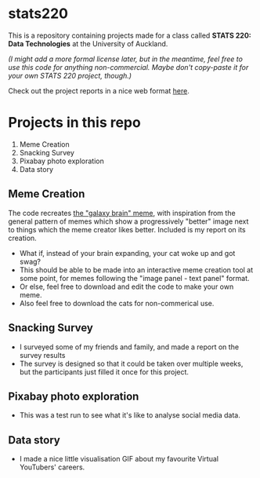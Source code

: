 # stats220

This is a repository containing projects made for a class called **STATS 220: Data Technologies** at the University of Auckland.

*(I might add a more formal license later, but in the meantime, feel free to use this code for anything non-commercial. Maybe don't copy-paste it for your own STATS 220 project, though.)*

Check out the project reports in a nice web format [here](https://phi-zhang.github.io/stats220/).

# Projects in this repo

1. Meme Creation
2. Snacking Survey
3. Pixabay photo exploration
4. Data story

## Meme Creation

The code recreates [the "galaxy brain" meme](https://knowyourmeme.com/memes/galaxy-brain), with inspiration from the general pattern of memes which show a progressively "better" image next to things which the meme creator likes better. Included is my report on its creation.

- What if, instead of your brain expanding, your cat woke up and got swag?
- This should be able to be made into an interactive meme creation tool at some point, for memes following the "image panel - text panel" format.
- Or else, feel free to download and edit the code to make your own meme.
- Also feel free to download the cats for non-commerical use.

## Snacking Survey
- I surveyed some of my friends and family, and made a report on the survey results
- The survey is designed so that it could be taken over multiple weeks, but the participants just filled it once for this project.

## Pixabay photo exploration
- This was a test run to see what it's like to analyse social media data.

## Data story
- I made a nice little visualisation GIF about my favourite Virtual YouTubers' careers.
